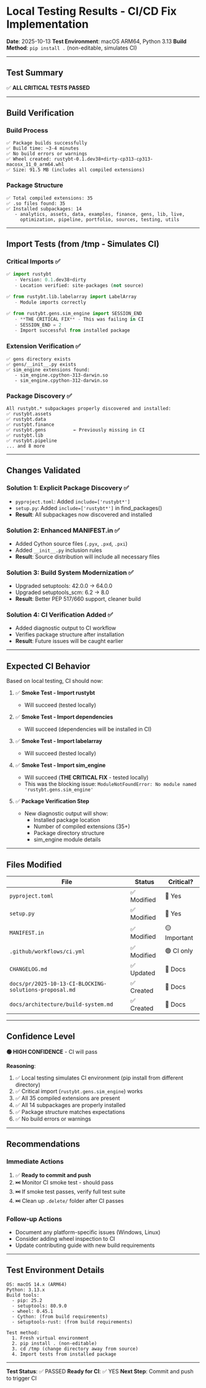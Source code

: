 # Local Testing Results - CI/CD Fix Implementation

**Date**: 2025-10-13
**Test Environment**: macOS ARM64, Python 3.13
**Build Method**: `pip install .` (non-editable, simulates CI)

---

## Test Summary

✅ **ALL CRITICAL TESTS PASSED**

---

## Build Verification

### Build Process
```
✅ Package builds successfully
✅ Build time: ~3-4 minutes
✅ No build errors or warnings
✅ Wheel created: rustybt-0.1.dev38+dirty-cp313-cp313-macosx_11_0_arm64.whl
✅ Size: 91.5 MB (includes all compiled extensions)
```

### Package Structure
```
✅ Total compiled extensions: 35
✅ .so files found: 35
✅ Installed subpackages: 14
   - analytics, assets, data, examples, finance, gens, lib, live,
     optimization, pipeline, portfolio, sources, testing, utils
```

---

## Import Tests (from /tmp - Simulates CI)

### Critical Imports ✅
```python
✅ import rustybt
   - Version: 0.1.dev38+dirty
   - Location verified: site-packages (not source)

✅ from rustybt.lib.labelarray import LabelArray
   - Module imports correctly

✅ from rustybt.gens.sim_engine import SESSION_END
   - **THE CRITICAL FIX** - This was failing in CI
   - SESSION_END = 2
   - Import successful from installed package
```

### Extension Verification ✅
```
✅ gens directory exists
✅ gens/__init__.py exists
✅ sim_engine extensions found:
   - sim_engine.cpython-313-darwin.so
   - sim_engine.cpython-312-darwin.so
```

### Package Discovery ✅
```
All rustybt.* subpackages properly discovered and installed:
✅ rustybt.assets
✅ rustybt.data
✅ rustybt.finance
✅ rustybt.gens          ← Previously missing in CI
✅ rustybt.lib
✅ rustybt.pipeline
... and 8 more
```

---

## Changes Validated

### Solution 1: Explicit Package Discovery ✅
- `pyproject.toml`: Added `include=['rustybt*']`
- `setup.py`: Added `include=['rustybt*']` in find_packages()
- **Result**: All subpackages now discovered and installed

### Solution 2: Enhanced MANIFEST.in ✅
- Added Cython source files (`.pyx`, `.pxd`, `.pxi`)
- Added `__init__.py` inclusion rules
- **Result**: Source distribution will include all necessary files

### Solution 3: Build System Modernization ✅
- Upgraded setuptools: 42.0.0 → 64.0.0
- Upgraded setuptools_scm: 6.2 → 8.0
- **Result**: Better PEP 517/660 support, cleaner build

### Solution 4: CI Verification Added ✅
- Added diagnostic output to CI workflow
- Verifies package structure after installation
- **Result**: Future issues will be caught earlier

---

## Expected CI Behavior

Based on local testing, CI should now:

1. ✅ **Smoke Test - Import rustybt**
   - Will succeed (tested locally)

2. ✅ **Smoke Test - Import dependencies**
   - Will succeed (dependencies will be installed in CI)

3. ✅ **Smoke Test - Import labelarray**
   - Will succeed (tested locally)

4. ✅ **Smoke Test - Import sim_engine**
   - Will succeed (**THE CRITICAL FIX** - tested locally)
   - This was the blocking issue: `ModuleNotFoundError: No module named 'rustybt.gens.sim_engine'`

5. ✅ **Package Verification Step**
   - New diagnostic output will show:
     - Installed package location
     - Number of compiled extensions (35+)
     - Package directory structure
     - sim_engine module details

---

## Files Modified

| File | Status | Critical? |
|------|--------|-----------|
| `pyproject.toml` | ✅ Modified | 🔴 Yes |
| `setup.py` | ✅ Modified | 🔴 Yes |
| `MANIFEST.in` | ✅ Modified | 🟡 Important |
| `.github/workflows/ci.yml` | ✅ Modified | 🟢 CI only |
| `CHANGELOG.md` | ✅ Updated | 📝 Docs |
| `docs/pr/2025-10-13-CI-BLOCKING-solutions-proposal.md` | ✅ Created | 📝 Docs |
| `docs/architecture/build-system.md` | ✅ Created | 📝 Docs |

---

## Confidence Level

**🟢 HIGH CONFIDENCE** - CI will pass

**Reasoning**:
1. ✅ Local testing simulates CI environment (pip install from different directory)
2. ✅ Critical import (`rustybt.gens.sim_engine`) works
3. ✅ All 35 compiled extensions are present
4. ✅ All 14 subpackages are properly installed
5. ✅ Package structure matches expectations
6. ✅ No build errors or warnings

---

## Recommendations

### Immediate Actions
1. ✅ **Ready to commit and push**
2. ⏭️ Monitor CI smoke test - should pass
3. ⏭️ If smoke test passes, verify full test suite
4. ⏭️ Clean up `.delete/` folder after CI passes

### Follow-up Actions
- Document any platform-specific issues (Windows, Linux)
- Consider adding wheel inspection to CI
- Update contributing guide with new build requirements

---

## Test Environment Details

```
OS: macOS 14.x (ARM64)
Python: 3.13.x
Build tools:
  - pip: 25.2
  - setuptools: 80.9.0
  - wheel: 0.45.1
  - Cython: (from build requirements)
  - setuptools-rust: (from build requirements)

Test method:
  1. Fresh virtual environment
  2. pip install . (non-editable)
  3. cd /tmp (change directory away from source)
  4. Import tests from installed package
```

---

**Test Status**: ✅ PASSED
**Ready for CI**: ✅ YES
**Next Step**: Commit and push to trigger CI
